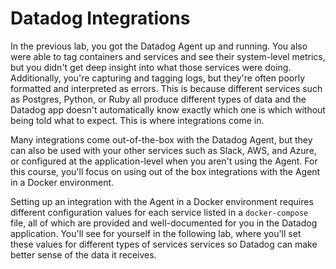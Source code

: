 # Datadog Integrations

In the previous lab, you got the Datadog Agent up and running. You also were able to tag containers and services and see their system-level metrics, but you didn't get deep insight into what those services were doing. Additionally, you're capturing and tagging logs, but they're often poorly formatted and interpreted as errors. This is because different services such as Postgres, Python, or Ruby all produce different types of data and the Datadog app doesn't automatically know exactly which one is which without being told what to expect. This is where integrations come in.

Many integrations come out-of-the-box with the Datadog Agent, but they can also be used with your other services such as Slack, AWS, and Azure, or configured at the application-level when you aren't using the Agent. For this course, you'll focus on using out of the box integrations with the Agent in a Docker environment.

Setting up an integration with the Agent in a Docker environment requires different configuration values for each service listed in a `docker-compose` file, all of which are provided and well-documented for you in the Datadog application. You'll see for yourself in the following lab, where you'll set these values for different types of services services so Datadog can make better sense of the data it receives.
